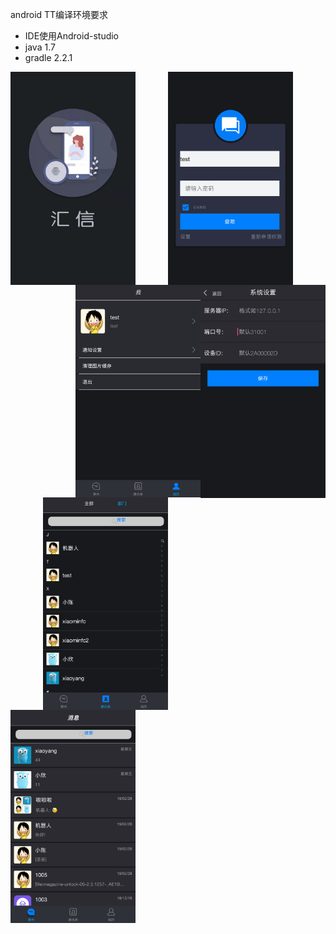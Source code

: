 android TT编译环境要求
* IDE使用Android-studio 
* java 1.7
* gradle 2.2.1

<div align="center">
<img src="https://github.com/hd1df0011/TeamTalk/blob/master/android/welcome.jpg" width="200" hegiht="100" align=left />
<img src="https://github.com/hd1df0011/TeamTalk/blob/master/android/login.png" width="200" hegiht="100" align=center />
<img src="https://github.com/hd1df0011/TeamTalk/blob/master/android/system_settings.png" width="200" hegiht="100" align=right />  
</div> 
 
<div align="center">
<img src="https://github.com/hd1df0011/TeamTalk/blob/master/android/my.png" width="200" hegiht="100" align=right />
<img src="https://github.com/hd1df0011/TeamTalk/blob/master/android/addressbook.png" width="200" hegiht="100" align=center />
<img src="https://github.com/hd1df0011/TeamTalk/blob/master/android/session.png" width="200" hegiht="100" align=left />
</div>






